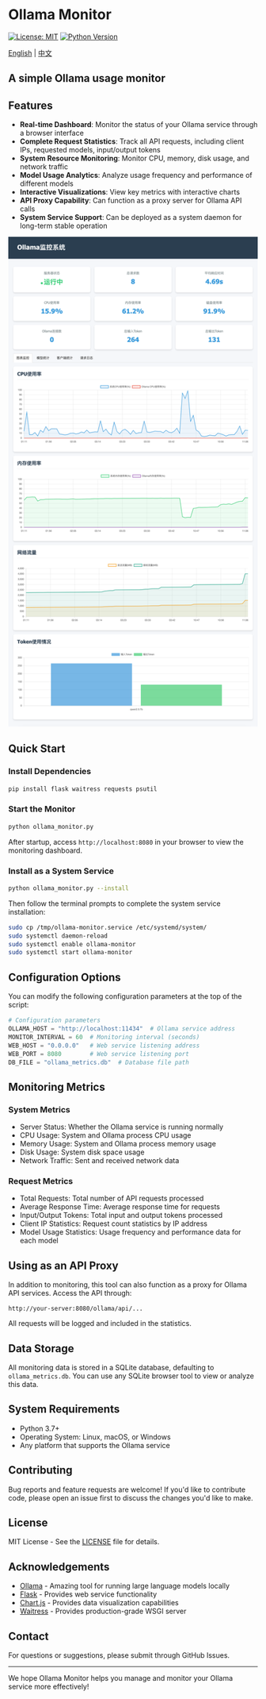 # Ollama Monitor

 [![License: MIT](https://img.shields.io/badge/License-MIT-yellow.svg)](https://opensource.org/licenses/MIT) [![Python Version](https://img.shields.io/badge/python-3.7%2B-blue)](https://www.python.org/)

 [English](README.md) | [中文](README_CN.md)

## A simple Ollama usage monitor

## Features

- **Real-time Dashboard**: Monitor the status of your Ollama service through a browser interface
- **Complete Request Statistics**: Track all API requests, including client IPs, requested models, input/output tokens
- **System Resource Monitoring**: Monitor CPU, memory, disk usage, and network traffic
- **Model Usage Analytics**: Analyze usage frequency and performance of different models
- **Interactive Visualizations**: View key metrics with interactive charts
- **API Proxy Capability**: Can function as a proxy server for Ollama API calls
- **System Service Support**: Can be deployed as a system daemon for long-term stable operation

![dashboard](ollama_monitor_dashboard.png)

## Quick Start

### Install Dependencies

```bash
pip install flask waitress requests psutil
```

### Start the Monitor

```bash
python ollama_monitor.py
```

After startup, access `http://localhost:8080` in your browser to view the monitoring dashboard.

### Install as a System Service

```bash
python ollama_monitor.py --install
```

Then follow the terminal prompts to complete the system service installation:

```bash
sudo cp /tmp/ollama-monitor.service /etc/systemd/system/
sudo systemctl daemon-reload
sudo systemctl enable ollama-monitor
sudo systemctl start ollama-monitor
```

## Configuration Options

You can modify the following configuration parameters at the top of the script:

```python
# Configuration parameters
OLLAMA_HOST = "http://localhost:11434"  # Ollama service address
MONITOR_INTERVAL = 60  # Monitoring interval (seconds)
WEB_HOST = "0.0.0.0"   # Web service listening address
WEB_PORT = 8080        # Web service listening port
DB_FILE = "ollama_metrics.db"  # Database file path
```

## Monitoring Metrics

### System Metrics

- Server Status: Whether the Ollama service is running normally
- CPU Usage: System and Ollama process CPU usage
- Memory Usage: System and Ollama process memory usage
- Disk Usage: System disk space usage
- Network Traffic: Sent and received network data

### Request Metrics

- Total Requests: Total number of API requests processed
- Average Response Time: Average response time for requests
- Input/Output Tokens: Total input and output tokens processed
- Client IP Statistics: Request count statistics by IP address
- Model Usage Statistics: Usage frequency and performance data for each model

## Using as an API Proxy

In addition to monitoring, this tool can also function as a proxy for Ollama API services. Access the API through:

```
http://your-server:8080/ollama/api/...
```

All requests will be logged and included in the statistics.

## Data Storage

All monitoring data is stored in a SQLite database, defaulting to `ollama_metrics.db`. You can use any SQLite browser tool to view or analyze this data.

## System Requirements

- Python 3.7+
- Operating System: Linux, macOS, or Windows
- Any platform that supports the Ollama service

## Contributing

Bug reports and feature requests are welcome! If you'd like to contribute code, please open an issue first to discuss the changes you'd like to make.

## License

MIT License - See the [LICENSE](https://poe.com/chat/LICENSE) file for details.

## Acknowledgements

- [Ollama](https://github.com/ollama/ollama) - Amazing tool for running large language models locally
- [Flask](https://flask.palletsprojects.com/) - Provides web service functionality
- [Chart.js](https://www.chartjs.org/) - Provides data visualization capabilities
- [Waitress](https://docs.pylonsproject.org/projects/waitress/) - Provides production-grade WSGI server

## Contact

For questions or suggestions, please submit through GitHub Issues.

------

We hope Ollama Monitor helps you manage and monitor your Ollama service more effectively!
